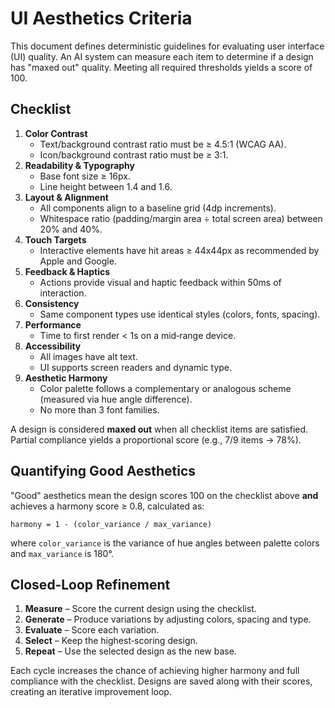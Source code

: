 # UI Aesthetics Criteria

This document defines deterministic guidelines for evaluating user interface (UI) quality. An AI system can measure each item to determine if a design has "maxed out" quality. Meeting all required thresholds yields a score of 100.

## Checklist

1. **Color Contrast**
   - Text/background contrast ratio must be ≥ 4.5:1 (WCAG AA).
   - Icon/background contrast ratio must be ≥ 3:1.
2. **Readability & Typography**
   - Base font size ≥ 16px.
   - Line height between 1.4 and 1.6.
3. **Layout & Alignment**
   - All components align to a baseline grid (4dp increments).
   - Whitespace ratio (padding/margin area ÷ total screen area) between 20% and 40%.
4. **Touch Targets**
   - Interactive elements have hit areas ≥ 44x44px as recommended by Apple and Google.
5. **Feedback & Haptics**
   - Actions provide visual and haptic feedback within 50ms of interaction.
6. **Consistency**
   - Same component types use identical styles (colors, fonts, spacing).
7. **Performance**
   - Time to first render < 1s on a mid‑range device.
8. **Accessibility**
   - All images have alt text.
   - UI supports screen readers and dynamic type.
9. **Aesthetic Harmony**
   - Color palette follows a complementary or analogous scheme (measured via hue angle difference).
   - No more than 3 font families.

A design is considered **maxed out** when all checklist items are satisfied. Partial compliance yields a proportional score (e.g., 7/9 items → 78%).

## Quantifying Good Aesthetics

"Good" aesthetics mean the design scores 100 on the checklist above **and** achieves a harmony score ≥ 0.8, calculated as:

```
harmony = 1 - (color_variance / max_variance)
```

where `color_variance` is the variance of hue angles between palette colors and `max_variance` is 180°.

## Closed‑Loop Refinement

1. **Measure** – Score the current design using the checklist.
2. **Generate** – Produce variations by adjusting colors, spacing and type.
3. **Evaluate** – Score each variation.
4. **Select** – Keep the highest‑scoring design.
5. **Repeat** – Use the selected design as the new base.

Each cycle increases the chance of achieving higher harmony and full compliance with the checklist. Designs are saved along with their scores, creating an iterative improvement loop.

